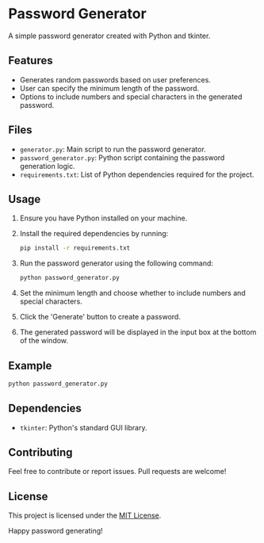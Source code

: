 # Password Generator

A simple password generator created with Python and tkinter.

## Features

- Generates random passwords based on user preferences.
- User can specify the minimum length of the password.
- Options to include numbers and special characters in the generated password.

## Files

- `generator.py`: Main script to run the password generator.
- `password_generator.py`: Python script containing the password generation logic.
- `requirements.txt`: List of Python dependencies required for the project.

## Usage

1. Ensure you have Python installed on your machine.
2. Install the required dependencies by running:

   ```bash
   pip install -r requirements.txt
   ```

3. Run the password generator using the following command:

   ```bash
   python password_generator.py
   ```

4. Set the minimum length and choose whether to include numbers and special characters.
5. Click the 'Generate' button to create a password.
6. The generated password will be displayed in the input box at the bottom of the window.

## Example

```bash
python password_generator.py
```

## Dependencies

- `tkinter`: Python's standard GUI library.

## Contributing

Feel free to contribute or report issues. Pull requests are welcome!

## License

This project is licensed under the [MIT License](LICENSE).

Happy password generating!
```
